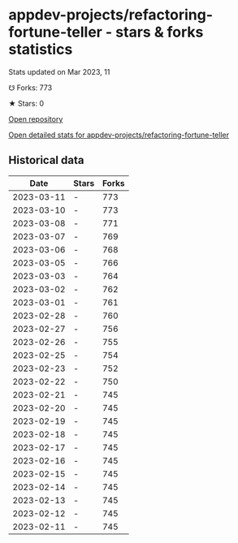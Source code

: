 # appdev-projects/refactoring-fortune-teller - stars & forks statistics

Stats updated on Mar 2023, 11

☋ Forks: 773

★ Stars: 0

[Open repository](https://github.com/appdev-projects/refactoring-fortune-teller)

[Open detailed stats for appdev-projects/refactoring-fortune-teller](https://reviewgithub.com/rep/appdev-projects/refactoring-fortune-teller)

## Historical data
| Date | Stars | Forks |
|------|-------|-------|
| 2023-03-11 | - | 773 | 
| 2023-03-10 | - | 773 | 
| 2023-03-08 | - | 771 | 
| 2023-03-07 | - | 769 | 
| 2023-03-06 | - | 768 | 
| 2023-03-05 | - | 766 | 
| 2023-03-03 | - | 764 | 
| 2023-03-02 | - | 762 | 
| 2023-03-01 | - | 761 | 
| 2023-02-28 | - | 760 | 
| 2023-02-27 | - | 756 | 
| 2023-02-26 | - | 755 | 
| 2023-02-25 | - | 754 | 
| 2023-02-23 | - | 752 | 
| 2023-02-22 | - | 750 | 
| 2023-02-21 | - | 745 | 
| 2023-02-20 | - | 745 | 
| 2023-02-19 | - | 745 | 
| 2023-02-18 | - | 745 | 
| 2023-02-17 | - | 745 | 
| 2023-02-16 | - | 745 | 
| 2023-02-15 | - | 745 | 
| 2023-02-14 | - | 745 | 
| 2023-02-13 | - | 745 | 
| 2023-02-12 | - | 745 | 
| 2023-02-11 | - | 745 | 

